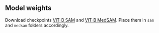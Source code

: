 ## Model weights

Download checkpoints [ViT-B SAM](https://github.com/facebookresearch/segment-anything?tab=readme-ov-file#model-checkpoints) and [ViT-B MedSAM](https://github.com/bowang-lab/MedSAM/tree/main?tab=readme-ov-file#get-started). Place them in `sam` and `medsam` folders accordingly.
